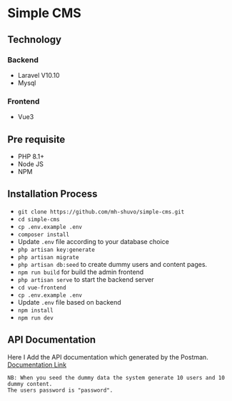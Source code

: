 # Simple CMS
## Technology
### Backend
- Laravel V10.10
- Mysql

### Frontend
 - Vue3

## Pre requisite

- PHP 8.1+
- Node JS
- NPM

## Installation Process

- `git clone https://github.com/mh-shuvo/simple-cms.git`
- `cd simple-cms`
- `cp .env.example .env`
- `composer install`
- Update `.env` file according to your database choice
- `php artisan key:generate`
- `php artisan migrate`
- `php artisan db:seed` to create dummy users and content pages.
- `npm run build` for build the admin frontend
- `php artisan serve` to start the backend server
- `cd vue-frontend`
- `cp .env.example .env`
-  Update `.env` file based on backend
- `npm install`
- `npm run dev`


## API Documentation
Here I Add the API documentation which generated by the Postman.
[Documentation Link](https://documenter.getpostman.com/view/6303225/2s9Y5YSNmm)

    NB: When you seed the dummy data the system generate 10 users and 10 dummy content. 
    The users password is "password". 
